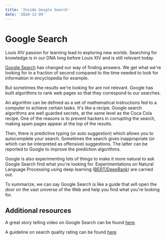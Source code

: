 ```yaml
---
title: 'Inside Google Search'
date: '2020-12-09'
---
```


# Google Search

Louis XIV passion for learning lead to exploring new worlds. Searching for knowledge is in our DNA long before Louis XIV and is still relevant today.

[Google Search](https://www.youtube.com/watch?v=0eKVizvYSUQ) has changed our way of finding answers. We get what we're looking for in a fraction of second compared to the time needed to look for information in encyclopedia for example.

But sometimes the results we're looking for are not relevant. Google has built algorithms to rank web pages so that they correspond to our searches.

An algorithm can be defined as a set of mathematical instructions fed to a computer to achieve certain tasks. It's like a recipe. Google search algorithms are well guarded secrets, at the same level as the Coca Cola recipe.
One of the reasons is to prevent hackers in *corrupting* the search, making spam pages appear at the top of the results.

Then, there is predictive typing (or auto suggestion) which allows you to autocomplete your search. Sometimes the search gives inappropriate (or which can be interpreted as offensive) suggestions. The latter can be reported to Google to improve the prediction algorithms.

Google is also experimenting lots of things to make it more natural to ask Google Search find what you're looking for. Experimentations on Natural Language Processing using deep learning ([BERT/DeepRank](https://blog.google/products/search/search-language-understanding-bert/)) are carried out.

To summarize, we can say Google Search is like a guide that will open the door on the vast universe of the Web and help you find what you're looking for.

## Additional resources

A great story telling video on Google Search can be found [here](https://www.youtube.com/watch?v=tFq6Q_muwG0).

A guideline on search quality rating can be found [here](https://static.googleusercontent.com/media/guidelines.raterhub.com/en//searchqualityevaluatorguidelines.pdf)